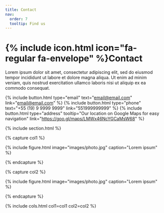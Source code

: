 ```yaml
---
title: Contact
nav:
  order: 7
  tooltip: Find us
---
```


# {% include icon.html icon="fa-regular fa-envelope" %}Contact

Lorem ipsum dolor sit amet, consectetur adipiscing elit, sed do eiusmod tempor
incididunt ut labore et dolore magna aliqua. Ut enim ad minim veniam, quis
nostrud exercitation ullamco laboris nisi ut aliquip ex ea commodo consequat.

{%
  include button.html
  type="email"
  text="email@email.com"
  link="email@email.com"
%}
{%
  include button.html
  type="phone"
  text="+55 (19) 9 9999 9999"
  link="551999999999"
%}
{%
  include button.html
  type="address"
  tooltip="Our location on Google Maps for easy navigation"
  link="https://goo.gl/maps/LMWx46NcYGCaMsW68"
%}

{% include section.html %}

{% capture col1 %}

{%
  include figure.html
  image="images/photo.jpg"
  caption="Lorem ipsum"
%}

{% endcapture %}

{% capture col2 %}

{%
  include figure.html
  image="images/photo.jpg"
  caption="Lorem ipsum"
%}

{% endcapture %}

{% include cols.html col1=col1 col2=col2 %}
